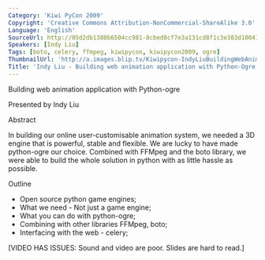 ```yaml
---
Category: 'Kiwi PyCon 2009'
Copyright: 'Creative Commons Attribution-NonCommercial-ShareAlike 3.0'
Language: 'English'
SourceUrl: http://05d2db1380b6504cc981-8cbed8cf7e3a131cd8f1c3e383d10041.r93.cf2.rackcdn.com/kiwi-pycon-2009/110_indy-liu-building-web-animation-application-with-python-ogre.flv
Speakers: [Indy Liu]
Tags: [boto, celery, ffmpeg, kiwipycon, kiwipycon2009, ogre]
ThumbnailUrl: 'http://a.images.blip.tv/Kiwipycon-IndyLiuBuildingWebAnimationApplicationWithPythonOgre541-29.jpg'
Title: 'Indy Liu - Building web animation application with Python-Ogre'
---
```

Building web animation application with Python-ogre

Presented by Indy Liu

Abstract

In building our online user-customisable animation system, we needed a 3D
engine that is powerful, stable and flexible. We are lucky to have made
python-ogre our choice. Combined with FFMpeg and the boto library, we were
able to build the whole solution in python with as little hassle as possible.

Outline

  * Open source python game engines; 
  * What we need - Not just a game engine; 
  * What you can do with python-ogre; 
  * Combining with other libraries FFMpeg, boto; 
  * Interfacing with the web - celery; 

[VIDEO HAS ISSUES: Sound and video are poor. Slides are hard to read.]
